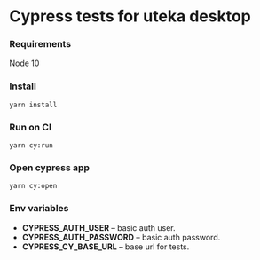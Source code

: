 # Cypress tests for uteka desktop

### Requirements

Node 10

### Install

```
yarn install
```

### Run on CI

```
yarn cy:run
```

### Open cypress app

```
yarn cy:open
```

### Env variables

- **CYPRESS_AUTH_USER** – basic auth user.
- **CYPRESS_AUTH_PASSWORD** – basic auth password.
- **CYPRESS_CY_BASE_URL** – base url for tests.


